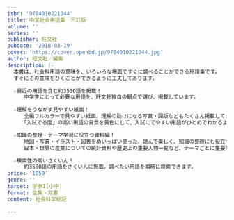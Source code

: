 ```yaml
---
isbn: '9784010221044'
title: 中学社会用語集　三訂版
volume: ''
series: ''
publisher: 旺文社
pubdate: '2018-03-19'
cover: 'https://cover.openbd.jp/9784010221044.jpg'
author: 旺文社／編集
description: |-
  本書は、社会科用語の意味を、いろいろな場面ですぐに調べることができる用語集です。
  すぐにその意味をひくことができるように工夫してあります。

  ☆最近の用語を含む約3500語を掲載！
  　　中学生にとって必要な用語を、旺文社独自の観点で選び、掲載しています。

  ☆理解をうながす見やすい紙面！
  　　全編フルカラーで見やすい紙面。理解の助けになる写真・図版などもたくさん掲載しています。
  　　「入試でる度」の高い用語の背景を黄色にして、入試にでやすい用語がひとめでわかるようになっています。

  ☆知識の整理・テーマ学習に役立つ資料編！
  　　地図・写真・イラスト・図表をめいっぱい使った、読んで楽しく、知識の整理にも役立つ資料集です。
  　　日本・世界の産業についての統計資料や歴史上の重要人物一覧など、テーマごとに重要事項をまとめています。

  ☆検索性の高いさくいん！
  　　約3500語の用語をさくいんに掲載。調べたい用語を瞬時に検索できます。
price: '1050'
genre: ''
target: 学参I(小中)
format: 全集・双書
content: 社会科学総記

---
```

